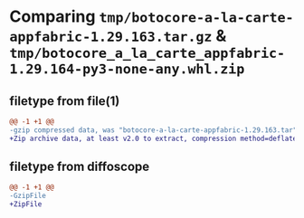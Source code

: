 # Comparing `tmp/botocore-a-la-carte-appfabric-1.29.163.tar.gz` & `tmp/botocore_a_la_carte_appfabric-1.29.164-py3-none-any.whl.zip`

## filetype from file(1)

```diff
@@ -1 +1 @@
-gzip compressed data, was "botocore-a-la-carte-appfabric-1.29.163.tar", last modified: Thu Jun 29 01:39:51 2023, max compression
+Zip archive data, at least v2.0 to extract, compression method=deflate
```

## filetype from diffoscope

```diff
@@ -1 +1 @@
-GzipFile
+ZipFile
```

